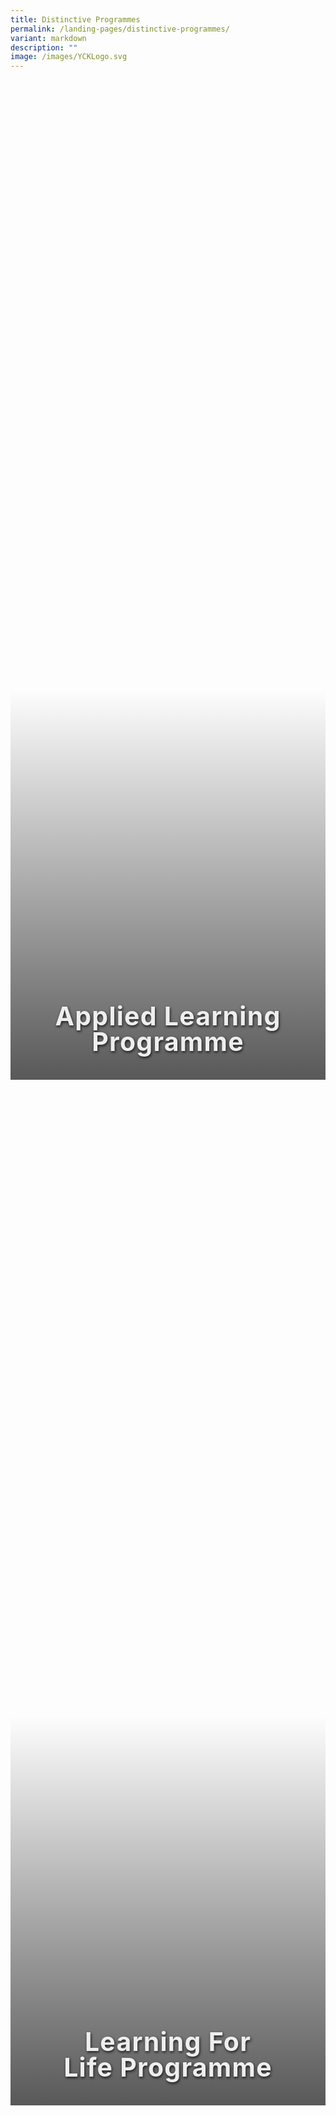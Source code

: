 ```yaml
---
title: Distinctive Programmes
permalink: /landing-pages/distinctive-programmes/
variant: markdown
description: ""
image: /images/YCKLogo.svg
---
```

<div class="yck-component">
    <a href="/our-curriculum/Distinctive-Programmes/Applied-Learning-Programme/">
        <figure>
            <div class="masthead" id="distinct-alp">
                <h2>Applied Learning Programme</h2>
            </div>
        </figure>
    </a>
</div>
<div class="yck-component">
    <a href="/our-curriculum/Distinctive-Programmes/Learning-for-Life-Programme/">
        <figure>
            <div class="masthead" id="distinct-llp">
                <h2>Learning for Life Programme</h2>
            </div>
        </figure>
    </a>
</div>
<div class="yck-component">
    <a href="/our-curriculum/Distinctive-Programmes/Service-Learning-through-Issue-Investigation/">
        <figure>
            <div class="masthead" id="distinct-slii">
                <h2>Service Learning through Issue Investigation</h2>
            </div>
        </figure>
    </a>
</div>
<div class="yck-component">
    <a href="/our-curriculum/distinctive-programmes/fita/">
        <figure>
            <div class="masthead" id="distinct-fita">
                <h2>From Ideas to Action (F.I.T.A.)</h2>
            </div>
        </figure>
    </a>
</div>

<style>
:root {
    --yck-text-line-height: 1.6em;
    --yck-heading-line-height: 1.2em;
    --yck-heading-letter-spacing: -0.02em;
    --yck-spacing-unit: 1em;
    --yck-box-shadow: 0 2px 4px rgba(0, 0, 0, 0.25);
    --yck-inset-shadow1: rgba(50, 50, 93, 0.25) 0px 30px 60px -12px inset, rgba(0, 0, 0, 0.3) 0px 18px 36px -18px inset;
    --yck-inset-shadow2: rgb(204, 219, 232) 3px 3px 6px 0px inset, rgba(255, 255, 255, 0.5) -3px -3px 6px 1px inset;
    --yck-transition-timing: cubic-bezier(0.4, 0, 0.2, 1);

    --yck-step--2: clamp(0.7813rem, 0.9263rem + -0.1872vw, 0.8889rem);
    --yck-step--1: clamp(0.9375rem, 1.0217rem + -0.1087vw, 1rem);
    --yck-step-0: clamp(1.125rem, 1.125rem + 0vw, 1.125rem);
    --yck-step-1: clamp(1.2656rem, 1.2363rem + 0.1467vw, 1.35rem);
    --yck-step-2: clamp(1.4238rem, 1.3556rem + 0.3412vw, 1.62rem);
    --yck-step-3: clamp(1.6018rem, 1.4828rem + 0.5951vw, 1.944rem);
    --yck-step-4: clamp(1.802rem, 1.6174rem + 0.9231vw, 2.3328rem);
    --yck-step-5: clamp(2.0273rem, 1.7587rem + 1.3427vw, 2.7994rem);

    --yck-space-s-xl: clamp(1rem, 0.2143rem + 3.9286vw, 3.5rem);
    interpolate-size: allow-keywords;
    scroll-behavior: smooth;
    text-rendering: optimizeSpeed;
}

body {
    height: 100vh;
}

::selection {
    text-shadow: none;
    background: yellow;
}

audio,
canvas,
iframe,
img,
svg,
video {
    vertical-align: middle;
}

abbr {
    text-decoration: underline dotted #e37f2a;
    text-decoration-thickness: 2px;
    text-underline-offset: 3px;
    color: #e37f2a;
    font-weight: bold;
    cursor: help;
}

abbr:hover {
    color: #efae5a;
}

.yck-component {
    position: relative;
    line-height: var(--yck-text-line-height);
    letter-spacing: normal;
    font-size: var(--yck-step-0);
    margin-bottom: var(--yck-space-s-xl);
}

.yck-component h1,
.yck-component h2,
.yck-component h3,
.yck-component h4,
.yck-component h5,
.yck-component h6,
.yck-component p {
    overflow-wrap: break-word;
}

.yck-component h1,
.yck-component h2,
.yck-component h3,
.yck-component h4,
.yck-component h5,
.yck-component h6 {
    text-wrap: balance;
}

.yck-component p,
.yck-component ol,
.yck-component ul {
    text-wrap: pretty;
    margin-bottom: var(--yck-spacing-unit);
}

.yck-component p:last-child,
.yck-component ul li:last-child,
.yck-component ol li:last-child {
    margin-bottom: var(--yck-space-s-xl);
}

.yck-component .yck-h1,
.yck-component h1 {
    font-size: var(--yck-step-5);
    margin-bottom: var(--yck-spacing-unit);
    line-height: var(--yck-heading-line-height);
    letter-spacing: var(--yck-heading-letter-spacing);
}

.yck-component .yck-h2,
.yck-component h2 {
    font-size: var(--yck-step-4);
    margin-bottom: calc(var(--yck-spacing-unit) * 0.85);
    text-transform: capitalize;
    line-height: var(--yck-heading-line-height);
    letter-spacing: var(--yck-heading-letter-spacing);
}

.yck-component .yck-h3,
.yck-component h3 {
    font-size: var(--yck-step-3);
    margin-bottom: calc(var(--yck-spacing-unit) * 0.75);
    text-transform: capitalize;
    line-height: var(--yck-heading-line-height);
    letter-spacing: var(--yck-heading-letter-spacing);
}

.yck-component .yck-h4,
.yck-component h4 {
    font-size: var(--yck-step-2);
    margin-bottom: calc(var(--yck-spacing-unit) * 0.5);
    text-transform: capitalize;
    line-height: var(--yck-heading-line-height);
    letter-spacing: var(--yck-heading-letter-spacing);
}

.yck-component .yck-h5,
.yck-component h5 {
    font-size: var(--yck-step-1);
    margin-bottom: calc(var(--yck-spacing-unit) * 0.25);
    text-transform: uppercase;
    line-height: var(--yck-heading-line-height);
    letter-spacing: var(--yck-heading-letter-spacing);
}

.yck-component .yck-h6,
.yck-component h6 {
    font-size: var(--yck-step-0);
    margin-bottom: var(--yck-spacing-unit);
    text-transform: uppercase;
    line-height: var(--yck-heading-line-height);
    letter-spacing: var(--yck-heading-letter-spacing);
}

.yck-component hr,
hr {
    border: 1px dotted rgba(0, 0, 0, 0.25);
    margin-block: clamp(1rem, 2vw, 2.5rem);
}

.yck-component .regular-flow>*+* {
    margin-top: 1.125em;
}

.yck-component a {
    text-decoration: none;
    color: #e37f2a;
    position: relative;
    padding-bottom: 2px;
}

.yck-component a::after {
    content: '';
    position: absolute;
    width: 0;
    height: 2px;
    bottom: 0;
    left: 0;
    background-color: currentColor;
    transition: width 1s var(--yck-transition-timing);
}

.yck-component a:hover::after {
    width: 100%;
}

.yck-component a:hover {
    text-decoration: none;
}

/* Table Styles */
.yck-component .yck-table {
    border-collapse: collapse;
    width: 100%;
    max-width: 1000px;
    margin-top: 0.5em;
    margin-bottom: var(--yck-spacing-unit);
}

.yck-component .yck-th {
    background-color: #f2f2f2;
    text-align: left;
    border-bottom: 1px dotted #ddd;
    text-transform: uppercase;
    padding: calc(var(--yck-spacing-unit) * 0.75);
    font-weight: bold;
    font-size: var(--yck-step-0);
    letter-spacing: 0.05em;
    vertical-align: top;
}

.yck-component .yck-th h4,
.yck-component .yck-th h5,
.yck-component .yck-th h6 {
    margin: 0 0 0.5em;
    text-wrap: balance;
}

.yck-component .yck-td {
    border-bottom: 1px dotted #ddd;
    min-width: 120px;
    max-width: 100%;
    word-wrap: break-word;
    text-wrap: pretty;
    padding: calc(var(--yck-spacing-unit) * 0.75);
    vertical-align: top;
}

.yck-component .yck-table tbody .yck-td,
.yck-component .yck-table tbody .yck-td p {
    margin-top: 0;
    margin-bottom: calc(var(--yck-spacing-unit) * 0.5);
    line-height: 1.5rem;
    padding-bottom: 0.25em;
    font-size: var(--yck-step-0);
}

.yck-component .yck-table tbody tr:last-child .yck-td:last-child,
.yck-component .yck-table tbody tr:last-child .yck-td:last-child p:last-child {
    margin-bottom: var(--yck-spacing-unit);
}

.yck-component .video-container {
    position: relative;
    width: 100%;
    padding-bottom: 56.25%;
    /* 16:9 aspect ratio */
    height: 0;
    overflow: hidden;
    margin-bottom: var(--yck-spacing-unit);
}

.yck-component .video-container iframe {
    position: absolute;
    top: 0;
    left: 0;
    width: 100%;
    height: 100%;
}

.yck-component .col-container {
    width: 100%;
    max-width: 1000px;
    margin: 0 auto;

    /* CSS Multi-column Layout properties */
    column-count: 2;
    column-width: 360px;
    column-gap: 1.5em;
}

.yck-component .isomer-card,
.yck-component .column {
    break-inside: avoid;
    /* Prevents content from breaking across columns */
    page-break-inside: avoid;
    /* For older browsers */
}

.yck-component .column {
    margin-bottom: var(--yck-spacing-unit) !important;
}

.yck-component .column ul,
.yck-component .column ol {
    list-style: none;
    line-height: 1.5em;
    margin: 0;
    padding: 0;
}

.yck-component .column ul li {
    margin-left: 1rem;
    padding-left: 1rem;
    border-bottom: 1px dotted rgba(0, 0, 0, 0.15);
}

.yck-component .yck-img-array {

    --yck-gap: 1em;
    display: flex;
    flex-direction: row;
    align-items: flex-start;
    align-content: flex-start;
    justify-content: flex-start;
    flex-wrap: wrap;
    list-style: none;
    gap: var(--yck-gap);
    padding: 0;
    margin-block: var(--yck-spacing-unit);
}

.yck-component .yck-img-array>* {

    flex-grow: 1;
    flex-shrink: 0;
    flex-basis: calc((100% - var(--yck-gap)) / 6);
    min-width: 240px;
    list-style: none;
}

@media (max-width:600px) {
    .yck-component .yck-img-array>* {
        flex-basis: auto;
    }
}

.yck-component .yck-flexbox-grid {

    --yck-gap: 1em;
    display: flex;
    flex-wrap: wrap;
    list-style: none;
    gap: var(--yck-gap);
    padding: 0;
    margin-block: var(--yck-spacing-unit);
}

.yck-component .yck-flexbox-grid>* {
    flex-grow: 1;
    flex-shrink: 0;
    flex-basis: calc((100% - var(--yck-gap)) / 4);
    min-width: calc((100% - var(--yck-gap)) / 2);
    list-style: none;
}

@media (max-width:1000px) {
    .yck-component .yck-flexbox-grid>* {
        flex-basis: 100%;
    }
}

.yck-component .yck-flexbox-grid .isomer-card {
    text-decoration: none;
    margin: 0 auto;
    padding: 0;
    border: 1px solid #e0e0e0;
    border-radius: 8px;
    box-shadow: var(--yck-box-shadow);
    overflow: hidden;
    transition: transform 0.3s var(--yck-transition-timing), box-shadow 0.3s var(--yck-transition-timing);
}

.yck-component .yck-flexbox-grid .isomer-card:hover {
    transform: translateY(-5px);
    box-shadow: var(--yck-box-shadow);
}

.yck-component .yck-flexbox-grid .isomer-card:hover .isomer-card-body .isomer-card-link {
    color: #e37f2a;
}

.yck-component .yck-flexbox-grid .isomer-card .isomer-card-image {
    width: 100%;
    object-fit: cover;
}

.yck-component .yck-flexbox-grid .isomer-card .isomer-card-body {
    padding: var(--yck-spacing-unit);
}

.yck-component .yck-flexbox-grid .isomer-card .isomer-card-body .isomer-card-title {
    color: #4a4a4a;
    font-weight: 700;
    font-size: var(--yck-step-1);
    overflow-wrap: break-word;
    text-wrap: balance;
}

.yck-component .yck-flexbox-grid .isomer-card .isomer-card-body .isomer-card-description {
    color: #484848;
    font-size: var(--yck-step-0);
}

.yck-component .yck-flexbox-grid .isomer-card .isomer-card-body .isomer-card-link {
    font-size: var(--yck-step-0);
    text-decoration: underline;
    color: #e37f2a;
    display: inline-block;
    margin-top: 0.5rem;
}

.yck-component .yck-flexbox-grid .isomer-card .isomer-card-body .isomer-card-title:has(+.isomer-card-description) {
    margin-bottom: 0.75rem
}

.yck-component .yck-flexbox-grid .isomer-card .isomer-card-body .isomer-card-title:has(+.isomer-card-link),
.yck-component .yck-flexbox-grid .isomer-card .isomer-card-body .isomer-card-description:has(+.isomer-card-link) {
    margin-bottom: 1.5rem
}



.yck-component .bqcontainer {
    margin: 0 auto;
    padding: 0;
    margin-bottom: var(--yck-space-s-xl) !important;
    box-shadow: var(--yck-inset-shadow2);
}

.yck-component blockquote {
    position: relative;
    padding: 25px 35px;
    background-color: white;
    border-radius: 5px;
    box-shadow: var(--yck-box-shadow);
    margin-left: 0;
    margin-right: 0;
}

.yck-component blockquote p,
blockquote div {
    color: #ff6b6b !important;
    font-style: italic !important;
    font-size: var(--yck-step-1) !important;
    line-height: 1.5;
    margin: 0;
}

.yck-component blockquote::before {
    content: '"';
    position: absolute;
    top: 25px;
    left: 10px;
    color: #ff6b6b !important;
    font-size: 60px;
    font-family: Georgia, serif;
    opacity: 0.3;
}

.yck-component cite {
    display: block;
    margin-top: var(--yck-spacing-unit);
    font-size: var(--yck-step--1);
    font-style: italic;
    color: #555;
    text-align: right;
}

.yck-component figure {
    display: flex !important;
    flex-flow: column !important;
    max-width: 100%;
    margin: auto !important;
}

.yck-component figure img {
    border-radius: 8px;
    box-shadow: var(--yck-box-shadow);
    margin-bottom: var(--yck-spacing-unit);
}

.yck-component figcaption {
    color: #333;
    font: italic var(--yck-step--1) serif;
    padding: 5px;
    text-align: center;
}

.ken-burns-container {
    max-width: 100%;
    overflow: hidden;
    position: relative;
    border-radius: 8px;
}

.ken-burns-image {
    width: 100%;
    height: 100%;
    object-fit: cover;
    animation: kenBurns 35s ease-in-out infinite alternate;
}

@keyframes kenBurns {
    from {
        transform: scale(1);
    }

    to {
        transform: scale(1.35);
    }
}

/* details {
    overflow: hidden;
}

details * {
    margin: 0 auto;
    padding: 0;
}

details>p,
details ul li,
details div {
    animation: fade-in 1s ease-out;
    margin: 0 auto;
    padding-top: calc(var(--yck-spacing-unit) * 0.25);
}

summary {
    margin-inline-start: 1.5rem !important;
    list-style-position: outside;
    list-style: none;
    cursor: pointer;
    user-select: none;
    outline: none;
    font-size: var(--yck-step-1);
    font-weight: 500;
}

summary::before {
    content: '+';
    position: absolute;
    font-size: var(--yck-step-2);
    left: 0.25rem;
    top: 0.85rem;
    transform: translateY(-50%) rotate(0deg);
    transition: transform 0.3s ease-in-out;
}

details[open]>summary::before {
    transform: translateY(-50%) rotate(135deg);
}

details::details-content {
    font-size: var(--yck-step-0);
    padding-left: 1.5rem;
    height: 0;
    transition:
        height 1s cubic-bezier(0.390, 0.575, 0.565, 1.000),
        content-visibility 1s cubic-bezier(0.390, 0.575, 0.565, 1.000);
    transition-behavior: allow-discrete;
}

details[open]::details-content {
    height: auto;
}
 */

details {
    border: 1px solid #e0e0e0;
    border-radius: 8px;
    overflow: hidden;
    margin-bottom: var(--yck-spacing-unit);
    padding: 0;
}

summary {
    list-style-position: outside;
    list-style: none;
    cursor: pointer;
    user-select: none;
    outline: none;
    font-size: var(--yck-step-1);
    font-weight: 500;
    position: relative;
    padding: 0.75rem 0.5rem 0.75rem 2rem;
}

summary::before {
    content: '+';
    position: absolute;
    font-size: var(--yck-step-2);
    left: 0.7rem;/ top: 50%;
    transform: translateY(-50%) rotate(0deg);
    transition: transform 0.3s ease-in-out;
    color: #e37f2a;
    /* Use theme color for marker */
}

details[open]>summary::before {
    transform: translateY(-50%) rotate(135deg);
}

details {
    transition: height 1s ease-in-out,
        content-visibility: 1s ease-in-out;
    transition-behavior: allow-discrete;
}

@starting-style {
    details[open] {
        height: 0;
        opacity: 0;
    }
}

details[open] {
    height: auto;
    opacity: 1;
}

details>*:not(summary) {
    padding: 0.5rem 1rem 1rem 2rem;/ animation: fade-in 1s ease-out 1s;
    animation-fill-mode: both;
}

/* The container for the gallery */
.masonry-gallery {
    /* Defines the number of columns */
    column-count: 3;
    /* Sets the gap size between columns */
    column-gap: 1rem;
    column-width: 240px;
    /* 16px */
}

/* The individual items in the gallery */
.masonry-item {
    /* Prevents items from breaking across columns */
    break-inside: avoid;
    /* Adds space below each item */
    margin-bottom: 1rem;
    /* Ensures items don't have unwanted inline space */
    display: inline-block;
    width: 100%;
}

/* Makes images responsive within their container */
.masonry-item img {
    width: 100%;
    height: auto;
    display: block;
}

.fade-in {
    -webkit-animation: fade-in 1.2s cubic-bezier(0.390, 0.575, 0.565, 1.000) both;
    animation: fade-in 1s cubic-bezier(0.390, 0.575, 0.565, 1.000) both;
}

@-webkit-keyframes fade-in {
    0% {
        opacity: 0;
    }

    100% {
        opacity: 1;
    }
}

@keyframes fade-in {
    0% {
        opacity: 0;
    }

    100% {
        opacity: 1;
    }
}

@-webkit-keyframes fade-out {
    0% {
        opacity: 1;
    }

    100% {
        opacity: 0;
    }
}

@keyframes fade-out {
    0% {
        opacity: 1;
    }

    100% {
        opacity: 0;
    }
}

@media (prefers-reduced-motion: reduce) {
    * {
        animation-duration: 0.01ms !important;
        animation-iteration-count: 1 !important;
        transition-duration: 0.01ms !important;
        scroll-behavior: auto !important;
    }
}

@supports (content-visibility: auto) {
    details {
        content-visibility: auto;
    }
}

@supports (animation-timeline: view()) {

    .yck-component .yck-flexbox-grid .isomer-card,
    .yck-component .isomer-card-grid,
    .yck-component .col-container {
        animation: fade-in-bottom linear both;
        animation-timeline: view();
        animation-range: entry 25% cover 50%;
    }
}

@keyframes fade-in-bottom {
    from {
        opacity: 0;
        transform: translateY(10vh);
    }

    to {
        opacity: 1;
        transform: translateY(0);
    }
}

.masthead {
    display: flex;
    justify-content: center;
    align-items: flex-end;
    flex-direction: row;
    text-align: center;
    width: 100%;
    height: 40vh;
    /* if you don't want it to take up the full screen, reduce this number */
    overflow: hidden;
    background-size: cover !important;
}

#distinct-alp {
    background: linear-gradient(to bottom, rgba(0, 0, 0, 0) 0%, rgba(0, 0, 0, 0) 61%, rgba(0, 0, 0, 0.65) 100%), url(https://www.yiochukangsec.moe.edu.sg/images/Our%20Curriculum/Distinctive%20Programmes/Applied%20Learning%20Programme/A1.jpg) no-repeat center center scroll;
}

#distinct-llp {
    background: linear-gradient(to bottom, rgba(0, 0, 0, 0) 0%, rgba(0, 0, 0, 0) 61%, rgba(0, 0, 0, 0.65) 100%), url(https://staging-lite.d3o5f2eggdqz6.amplifyapp.com/images/Our%20Curriculum/Distinctive%20Programmes/Learning%20for%20Life%20Programme/Learning%20for%20Life%20Programme/L1.jpg) no-repeat center center scroll;
}

#distinct-slii {
    background: linear-gradient(to bottom, rgba(0, 0, 0, 0) 0%, rgba(0, 0, 0, 0) 61%, rgba(0, 0, 0, 0.65) 100%), url(https://www.yiochukangsec.moe.edu.sg/images/Our%20Curriculum/Distinctive%20Programmes/Service%20Learning%20Investigation/S1.jpg) no-repeat center center scroll;
}

#distinct-fita {
    background: linear-gradient(to bottom, rgba(0, 0, 0, 0) 100%, rgba(0, 0, 0, 0) 61%, rgba(0, 0, 0, 0.65) 100%), url(https://www.yiochukangsec.moe.edu.sg/images/Our%20Curriculum/Distinctive%20Programmes/fita01.jpg) no-repeat center center scroll;
}

.masthead h2 {
    font-style: normal;
    font-weight: bold;
    color: #eee !important;
    font-size: var(--yck-step-5);
    letter-spacing: 0.03em;
    line-height: 1;
    text-shadow: 1px 2px 4px rgba(0, 0, 0, 0.8);
    margin-bottom: 40px;
	width: 26ch;
}
</style>